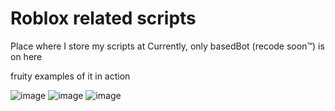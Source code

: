 # Roblox related scripts

Place where I store my scripts at
Currently, only basedBot (recode soon:tm:) is on here





fruity examples of it in action

![image](https://i.imgur.com/tJjd1TG.png)
![image](https://cdn.discordapp.com/attachments/799733276813164555/810374040718934056/unknown.png)
![image](https://i.imgur.com/TtAZgGL.png)
